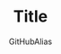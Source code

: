 ---
title: Title
titleSuffix: Azure Example Scenarios
description: Description
author: GitHubAlias
ms.date: 09/01/2020
ms.topic: example-scenario
ms.service: architecture-center
ms.subservice: example-scenario
ms.custom:
- fcp
---